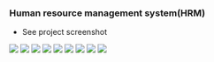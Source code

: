 ### Human resource management system(HRM)

- See project screenshot

<img src="https://github.com/user-attachments/assets/c14cb85c-db0b-4462-abce-f6239a43da4c">
<img src="https://github.com/user-attachments/assets/1f6de0f1-ee8e-4c54-bbeb-163a04bf1b60">
<img src="https://github.com/user-attachments/assets/b160d14c-2bfa-4cbf-acce-da137e2289f3">
<img src="https://github.com/user-attachments/assets/f48c84ca-c45a-4432-8f72-45a83014824e">
<img src="https://github.com/user-attachments/assets/3a38f8ac-0c20-4b02-960e-bf6179c4275a">
<img src="https://github.com/user-attachments/assets/31c54029-eff9-4cad-b214-f117109950a2">
<img src="https://github.com/user-attachments/assets/a06e4999-cfef-437b-ac74-531d3f8019a4">
<img src="https://github.com/user-attachments/assets/1d950f0c-a508-4a9c-902a-fc7726814699">
<img src="https://github.com/user-attachments/assets/7ea308b2-5924-412b-a8ea-52c4a281f72a">